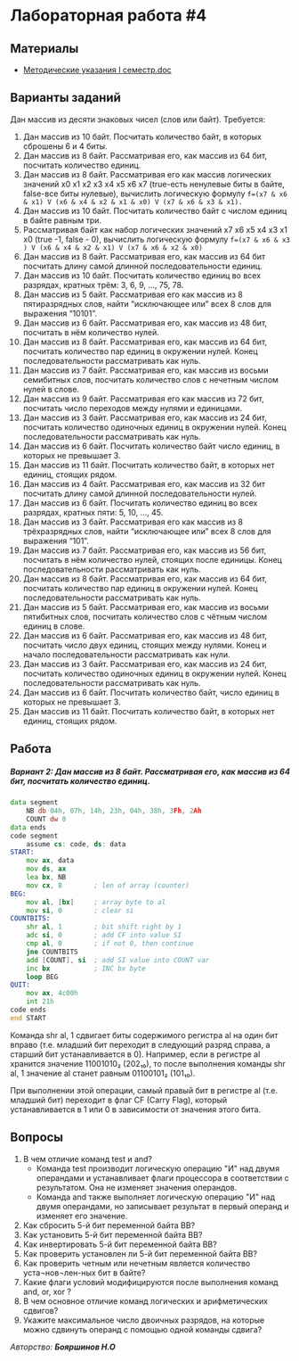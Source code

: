 # Лабораторная работа #4

## Материалы

* [Методические указания I семестр.doc](../%D0%9C%D0%B5%D1%82%D0%BE%D0%B4%D0%B8%D1%87%D0%B5%D1%81%D0%BA%D0%B8%D0%B5%20%D1%83%D0%BA%D0%B0%D0%B7%D0%B0%D0%BD%D0%B8%D1%8F%20I%20%D1%81%D0%B5%D0%BC%D0%B5%D1%81%D1%82%D1%80.doc)

## Варианты заданий
Дан массив из десяти знаковых чисел (слов или байт). Требуется:

1.	Дан массив из 10 байт. Посчитать количество байт, в которых сброшены 6 и 4 биты.
2.	Дан массив из 8 байт. Рассматривая его, как массив из 64 бит, посчитать количество единиц.
3.	Дан массив из 8 байт. Рассматривая его как массив логических значений х0 х1 х2 х3 х4 х5 х6 х7 (true-есть ненулевые биты в байте, false-все биты нулевые), вычислить логическую формулу 
`f=(x7 & x6 & x1) V (x6 & x4 & x2 & x1 & x0) V (x7 & x6 & x3 & x1).`
4.	Дан массив из 10 байт. Посчитать количество байт с числом единиц в байте равным три.
5.	Рассматривая байт как набор логических значений x7 x6 x5 x4 x3 x1 x0 (true -1, false - 0), вычислить логическую формулу
`f=(x7 & x6 & x3 ) V (x6 & x4 & x2 & x1) V (x7 & x6 & x2 & x0)`
6.	Дан массив из 8 байт. Рассматривая его, как массив из 64 бит посчитать длину самой длинной последовательности единиц.
7.	Дан массив из 10 байт. Посчитать количество единиц во всех разрядах, кратных трём: 3, 6, 9, …, 75, 78.
8.	Дан массив из 5 байт. Рассматривая его как массив из 8 пятиразрядных слов,  найти “исключающее или” всех 8 слов для выражения “10101”.
9.	Дан массив из 6 байт. Рассматривая его, как массив из 48 бит, посчитать в нём количество нулей. 
10.	Дан массив из 8 байт. Рассматривая его, как массив из 64 бит, посчитать количество пар единиц в окружении нулей. Конец последовательности рассматривать как нуль.
11.	Дан массив из 7 байт. Рассматривая его, как массив из восьми семибитных слов, посчитать количество слов с нечетным числом нулей в слове.
12.	Дан массив из 9 байт. Рассматривая его как массив из 72 бит, посчитать число переходов между нулями и единицами.
13.	Дан массив из 3 байт. Рассматривая его, как массив из 24 бит, посчитать количество одиночных единиц в окружении нулей. Конец последовательности рассматривать как нуль.
14.	Дан массив из 6 байт. Посчитать количество байт число единиц, в которых не превышает 3.
15.	Дан массив из 11 байт. Посчитать количество байт, в которых нет единиц, стоящих рядом.
16.	Дан массив из 4 байт. Рассматривая его, как массив из 32 бит посчитать длину самой длинной последовательности нулей.
17.	Дан массив из 6 байт. Посчитать количество единиц во всех разрядах, кратных пяти: 5, 10,  …, 45.
18.	Дан массив из 3 байт. Рассматривая его как массив из 8 трёхразрядных слов,  найти “исключающее или” всех 8 слов для выражения “101”.
19.	Дан массив из 7 байт. Рассматривая его, как массив из 56 бит, посчитать в нём количество нулей, стоящих после единицы. Конец последовательности рассматривать как нуль. 
20.	Дан массив из 8 байт. Рассматривая его, как массив из 64 бит, посчитать количество пар единиц в окружении нулей. Конец последовательности рассматривать как нуль.
21.	Дан массив из 5 байт. Рассматривая его, как массив из восьми пятибитных слов, посчитать количество слов с чётным числом единиц в слове.
22.	Дан массив из 6 байт. Рассматривая его, как массив из 48 бит, посчитать число двух единиц, стоящих между нулями. Конец и начало последовательности рассматривать как нули.
23.	Дан массив из 3 байт. Рассматривая его, как массив из 24 бит, посчитать количество одиночных единиц в окружении нулей. Конец последовательности рассматривать как нуль.
24.	Дан массив из 6 байт. Посчитать количество байт, число единиц в которых не превышает 3.
25.	Дан массив из 11 байт. Посчитать количество байт, в которых нет единиц, стоящих рядом.


## Работа
##### Вариант 2: Дан массив из 8 байт. Рассматривая его, как массив из 64 бит, посчитать количество единиц.
```asm
data segment
    NB db 04h, 07h, 14h, 23h, 04h, 38h, 3Fh, 2Ah
    COUNT dw 0
data ends
code segment
    assume cs: code, ds: data
START:  
    mov ax, data
    mov ds, ax       
    lea bx, NB       
    mov cx, 8        ; len of array (counter)
BEG:        
    mov al, [bx]     ; array byte to al
    mov si, 0        ; clear si
COUNTBITS: 
    shr al, 1        ; bit shift right by 1
    adc si, 0        ; add CF into value SI
    cmp al, 0        ; if not 0, then continue
    jne COUNTBITS   
    add [COUNT], si  ; add SI value into COUNT var
    inc bx           ; INC bx byte
    loop BEG        
QUIT:   
    mov ax, 4c00h   
    int 21h         
code ends
end START

```

Команда shr al, 1 сдвигает биты содержимого регистра al на один бит вправо (т.е. младший бит переходит в следующий разряд справа, а старший бит устанавливается в 0). Например, если в регистре al хранится значение 11001010₂ (202₁₀), то после выполнения команды shr al, 1 значение al станет равным 01100101₂ (101₁₀).

При выполнении этой операции, самый правый бит в регистре al (т.е. младший бит) переходит в флаг CF (Carry Flag), который устанавливается в 1 или 0 в зависимости от значения этого бита.

## Вопросы

1.	В чем отличие команд test и and?
    - Команда test производит логическую операцию "И" над двумя операндами и устанавливает флаги процессора в соответствии с результатом. Она не изменяет значения операндов.
    - Команда and также выполняет логическую операцию "И" над двумя операндами, но записывает результат в первый операнд и изменяет его значение.
2.	Как сбросить 5-й бит переменной байта ВВ?
3.	Как установить 5-й бит переменной байта ВВ?
4.	Как инвертировать 5-й бит переменной байта ВВ?
5.	Как проверить установлен ли 5-й бит переменной байта ВВ?
6.	Как проверить четным или нечетным является количество уста¬нов¬лен-ных бит в байте?
7.	Какие флаги условий модифицируются после выполнения команд and, or, xor ?
8.	В чем основное отличие команд логических и арифметических сдвигов?
9.	Укажите максимальное число двоичных разрядов, на которые можно сдвинуть операнд с помощью одной команды сдвига?


*Авторство: **Бояршинов Н.О***
